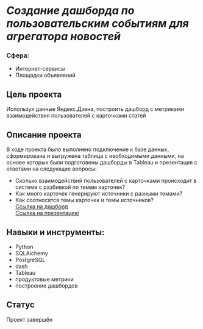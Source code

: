 # _Создание дашборда по пользовательским событиям для агрегатора новостей_
### Сфера: 
- Интернет-сервисы
- Площадки объявлений


## Цель проекта

Используя данные Яндекс.Дзена, построить дашборд с метриками взаимодействия пользователей с карточками статей

## Описание проекта
В ходе проекта было выполнено подключение к базе данных, сформирована и выгружена таблица с необходимыми данными, на основе которых были подготовены дашборды в Tableau и презентация с ответами на следующие вопросы:
- Cколько взаимодействий пользователей с карточками происходит в системе с разбивкой по темам карточек?
- Как много карточек генерируют источники с разными темами?
- Как соотносятся темы карточек и темы источников?<br>
[Ссылка на дашборд](https://public.tableau.com/views/Book1_16660452635820/Dashboard1?:language=en-US&publish=yes&:display_count=n&:origin=viz_share_link)<br>
[Ссылка на презентацию](https://drive.google.com/file/d/14t78gsAVtYbcn_6hahmIfACvhdv8SaQu/view?usp=sharing)
## Навыки и инструменты:
- Python
- SQLAlchemy
- PostgreSQL
- dash
- Tableau
- продуктовые метрики
- построение дашбордов

## Статус
Проект завершён
